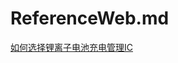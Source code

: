 # ReferenceWeb.md
[如何选择锂离子电池充电管理IC](https://www.monolithicpower.cn/cn/how-to-select-lithium-ion-battery-charge-management-ic)
